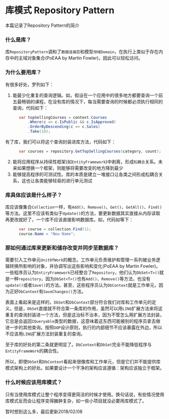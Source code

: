 # 库模式 Repository Pattern
本篇记录了Repository Pattern的简介

### 什么是库？
库`RepositoryPattern`调和了`数据连接层`和模型`领域Domain`，在执行上类似于存在内存中的主域对象集合(PoEAA by Martin Fowler)，因此可以轻松访问。

### 为什么要用库？
有很多好处，罗列如下：

1. 能最少化重复的查询逻辑。如，假设在一个应用中的很多地方都要查询一个前五最畅销的课程，在没有库的情况下，每当需要查询的时候都必须执行相同的查询，代码如下：
```c#
      var topSellingCourses = context.Courses
          .Where(c => c.IsPublic && c.IsApproved)
          .OrderByDescending(c => c.Sales)
          .Take(10);
```
有了库，我们可以将这个查询封装进库方法，代码如下：
```c#
      var courses = repository.GetTopSellingCourses(category, count);
```
2. 能将应用程序从持续性框架(如`EntityFramework`)中剥离，形成`松耦合`关系。未来如果想换一个框架，则能够将需要改变的地方降到最少
3. 能够提高程序的可测试性。库的本质是建立一堆接口让各类之间形成松耦合关系，这也让各类能够轻易的进行单元测试

### 库具体应该是什么样子？
库应该像集合`Collection`一样，有`Add()`、`Remove()`、`Get()`、`GetAll()`、`Find()`等方法。这里不应该有类似于`Update()`的方法，要更新数据其实直接从内存读取再更改就好了，一个库不应该直接影响数据库。如，代码如等下：
```c#
      var course = collection.Find(1);
      course.Name = "New Name";
```

### 那如何通过库来更新和储存改变并同步至数据库？
需要引入工作单元`UnitOfWork`的概念。工作单元负责维护和管理一系列被业务逻辑转换所影响的对象，并协调写出这些影响和变化(PoEAA by Martin Fowler)。一些程序员认为`EntiryFramework`已经整合了`Repository`，他们认为`DbSet<T>()`就是一种`repository`，因为`DbSet<T>()`也有`Add()`、`Remove()`等方法，也没有`update()`或者`Save()`的方法。甚至，这些程序员认为`DbContext`就是工作单元，因为正好`DbContext`有`SaveChanges()`方法。

表面上看起来是这样的，`DbSet`和`DbContext`部分符合我们对库和工作单元的定义。但是，`DbSet`直接就不符合第一条库的作用，虽然可以用`LINQ`扩展方法来将这重复的查询封装进一个方法，但是这治标不治本，因为不管怎么用扩展方法封装，它总是会返回`IQueryable`类型的数据，这意味着这东西可能被别的程序员拿去做进一步的其他查询。按照`OOP`设计原则，执行的内部细节不应该暴露在外边，所以不应该用`LINQ`扩展方法封装重复的查询。

至于库的好处的第二条就更明显了。`DbContext`和`DbSet`完全不能降低程序与`EntityFrameWork`的耦合性。
  
 所以，即使`DbSet`和`DbContext`看起来很像库和工作单元，但是它们并不能提供库模式架构上的好处。如果要设计一个干净的架构应该遵循：架构应该独立于框架。

### 什么时候应该用库模式？
只有当使用库模式让整个程序变得更简洁的时候才使用。换句话说，有些情况使用库模式反而会让程序变得臃肿复杂，如一些小项目就没必要用库模式了。

暂时想到这么多，最后更新2018/02/08
